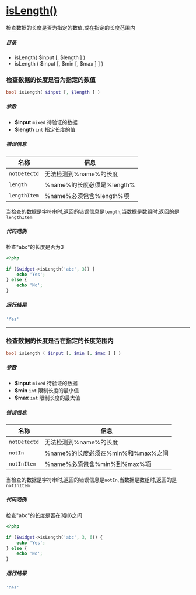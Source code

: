 [isLength()](http://twinh.github.io/widget/api/isLength)
========================================================

检查数据的长度是否为指定的数值,或在指定的长度范围内

##### 目录
* isLength( $input [, $length ] )
* isLength ( $input [, $min [, $max ] ] )

### 检查数据的长度是否为指定的数值
```php
bool isLength( $input [, $length ] )
```

##### 参数
* **$input** `mixed` 待验证的数据
* **$length** `int` 指定长度的值

##### 错误信息
| **名称**              | **信息**                                                       | 
|-----------------------|----------------------------------------------------------------|
| `notDetectd`          | 无法检测到%name%的长度                                         |
| `length`              | %name%的长度必须是%length%                                     |
| `lengthItem`          | %name%必须包含%length%项                                       |

当检查的数据是字符串时,返回的错误信息是`length`,当数据是数组时,返回的是`lengthItem`

##### 代码范例
检查"abc"的长度是否为3
```php
<?php
 
if ($widget->isLength('abc', 3)) {
    echo 'Yes';
} else {
    echo 'No';
}
```
##### 运行结果
```php
'Yes'
```
- - - -

### 检查数据的长度是否在指定的长度范围内
```php
bool isLength ( $input [, $min [, $max ] ] )
```

##### 参数
* **$input** `mixed` 待验证的数据
* **$min** `int` 限制长度的最小值
* **$max** `int` 限制长度的最大值

##### 错误信息
| **名称**              | **信息**                                                       | 
|-----------------------|----------------------------------------------------------------|
| `notDetectd`          | 无法检测到%name%的长度                                         |
| `notIn`               | %name%的长度必须在%min%和%max%之间                             |
| `notInItem`           | %name%必须包含%min%到%max%项                                   |

当检查的数据是字符串时,返回的错误信息是`notIn`,当数据是数组时,返回的是`notInItem`

##### 代码范例
检查"abc"的长度是否在3到6之间
```php
<?php
 
if ($widget->isLength('abc', 3, 6)) {
    echo 'Yes';
} else {
    echo 'No';
}
```
##### 运行结果
```php
'Yes'
```
